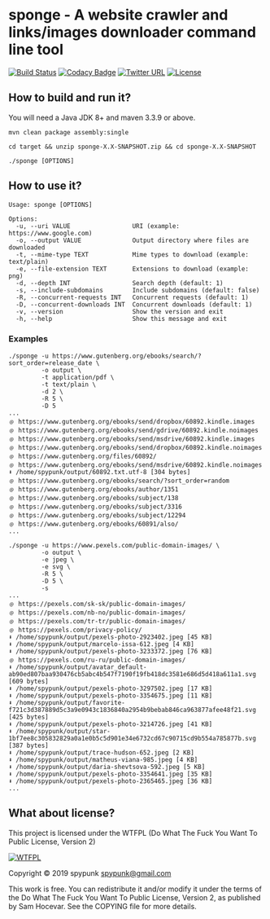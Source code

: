 # sponge - A website crawler and links/images downloader command line tool
[![Build Status](https://travis-ci.org/spypunk/sponge.svg?branch=master)](https://travis-ci.org/spypunk/sponge)
[![Codacy Badge](https://api.codacy.com/project/badge/Grade/d82ffffb736c4d82858a63385a6f900a)](https://www.codacy.com/manual/spypunk/sponge?utm_source=github.com&amp;utm_medium=referral&amp;utm_content=spypunk/sponge&amp;utm_campaign=Badge_Grade)
[![Twitter URL](https://img.shields.io/twitter/url/https/twitter.com/fold_left.svg?style=social&label=Follow)](https://twitter.com/spypunkk)
[![License](http://www.wtfpl.net/wp-content/uploads/2012/12/wtfpl-badge-4.png)](http://www.wtfpl.net/)
## How to build and run it?
You will need a Java JDK 8+ and maven 3.3.9 or above.
~~~
mvn clean package assembly:single

cd target && unzip sponge-X.X-SNAPSHOT.zip && cd sponge-X.X-SNAPSHOT

./sponge [OPTIONS]
~~~
## How to use it?
~~~
Usage: sponge [OPTIONS]

Options:
  -u, --uri VALUE                 URI (example: https://www.google.com)
  -o, --output VALUE              Output directory where files are downloaded
  -t, --mime-type TEXT            Mime types to download (example: text/plain)
  -e, --file-extension TEXT       Extensions to download (example: png)
  -d, --depth INT                 Search depth (default: 1)
  -s, --include-subdomains        Include subdomains (default: false)
  -R, --concurrent-requests INT   Concurrent requests (default: 1)
  -D, --concurrent-downloads INT  Concurrent downloads (default: 1)
  -v, --version                   Show the version and exit
  -h, --help                      Show this message and exit
~~~
### Examples
~~~
./sponge -u https://www.gutenberg.org/ebooks/search/?sort_order=release_date \
         -o output \
         -t application/pdf \
         -t text/plain \
         -d 2 \
         -R 5 \
         -D 5
...
﹫ https://www.gutenberg.org/ebooks/send/dropbox/60892.kindle.images
﹫ https://www.gutenberg.org/ebooks/send/gdrive/60892.kindle.noimages
﹫ https://www.gutenberg.org/ebooks/send/msdrive/60892.kindle.images
﹫ https://www.gutenberg.org/ebooks/send/dropbox/60892.kindle.noimages
﹫ https://www.gutenberg.org/files/60892/
﹫ https://www.gutenberg.org/ebooks/send/msdrive/60892.kindle.noimages
⬇ /home/spypunk/output/60892.txt.utf-8 [304 bytes]
﹫ https://www.gutenberg.org/ebooks/search/?sort_order=random
﹫ https://www.gutenberg.org/ebooks/author/1351
﹫ https://www.gutenberg.org/ebooks/subject/138
﹫ https://www.gutenberg.org/ebooks/subject/3316
﹫ https://www.gutenberg.org/ebooks/subject/12294
﹫ https://www.gutenberg.org/ebooks/60891/also/
...
~~~
~~~
./sponge -u https://www.pexels.com/public-domain-images/ \
         -o output \
         -e jpeg \
         -e svg \
         -R 5 \
         -D 5 \
         -s
...
﹫ https://pexels.com/sk-sk/public-domain-images/
﹫ https://pexels.com/nb-no/public-domain-images/
﹫ https://pexels.com/tr-tr/public-domain-images/
﹫ https://pexels.com/privacy-policy/
⬇ /home/spypunk/output/pexels-photo-2923402.jpeg [45 KB]
⬇ /home/spypunk/output/marcelo-issa-612.jpeg [4 KB]
⬇ /home/spypunk/output/pexels-photo-3233372.jpeg [76 KB]
﹫ https://pexels.com/ru-ru/public-domain-images/
⬇ /home/spypunk/output/avatar_default-ab90ed807baa930476cb5abc4b547f7190f19fb418dc3581e686d5d418a611a1.svg [609 bytes]
⬇ /home/spypunk/output/pexels-photo-3297502.jpeg [17 KB]
⬇ /home/spypunk/output/pexels-photo-3354675.jpeg [11 KB]
⬇ /home/spypunk/output/favorite-f721c3d387889d5c3a9e0943c1836840a2954b9bebab846ca963877afee48f21.svg [425 bytes]
⬇ /home/spypunk/output/pexels-photo-3214726.jpeg [41 KB]
⬇ /home/spypunk/output/star-1bf7ee8c305832829a0a1e0b5c5d901e34e6732cd67c90715cd9b554a785877b.svg [387 bytes]
⬇ /home/spypunk/output/trace-hudson-652.jpeg [2 KB]
⬇ /home/spypunk/output/matheus-viana-985.jpeg [4 KB]
⬇ /home/spypunk/output/daria-shevtsova-592.jpeg [5 KB]
⬇ /home/spypunk/output/pexels-photo-3354641.jpeg [35 KB]
⬇ /home/spypunk/output/pexels-photo-2365465.jpeg [36 KB]
...
~~~
## What about license?
This project is licensed under the WTFPL (Do What The Fuck You Want To Public License, Version 2)

[![WTFPL](http://www.wtfpl.net/wp-content/uploads/2012/12/logo-220x1601.png)](http://www.wtfpl.net/)

Copyright © 2019 spypunk [spypunk@gmail.com](mailto:spypunk@gmail.com)

This work is free. You can redistribute it and/or modify it under the terms of the Do What The Fuck You Want To Public License, Version 2, as published by Sam Hocevar. See the COPYING file for more details.

